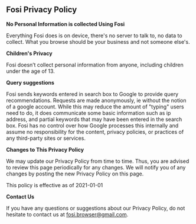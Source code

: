 Fosi Privacy Policy
---

**No Personal Information is collected Using Fosi**

Everything Fosi does is on device, there's no server to talk to, no data to collect. What you browse should be your business and not someone else's.

**Children's Privacy**

Fosi doesn’t collect personal information from anyone, including children under the age of 13.

**Query suggestions**

Fosi sends keywords entered in search box to Google to provide query recommendations. Requests are made anonymously, ie without the notion of a google account. While this may reduce the amount of "typing" users need to do, it does communicate some basic information such as ip address, and partial keywords that may have been entered in the search box. Fosi has no control over how Google processes this internally and assume no responsibility for the content, privacy policies, or practices of any third-party sites or services.

**Changes to This Privacy Policy**

We may update our Privacy Policy from time to time. Thus, you are advised to review this page periodically for any changes. We will notify you of any changes by posting the new Privacy Policy on this page.

This policy is effective as of 2021-01-01

**Contact Us**

If you have any questions or suggestions about our Privacy Policy, do not hesitate to contact us at fosi.browser@gmail.com.
